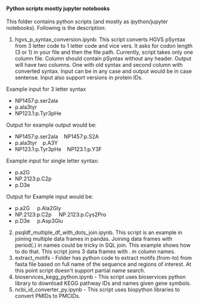 #### Python scripts mostly jupyter notebooks

This folder contains python scripts (and mostly as ipython/jupyter notebooks). Following is the description:
1. hgvs_p_syntax_conversion.ipynb: This script converts HGVS pSyntax from 3 letter code to 1 letter code and vice vers. It asks for codon length (3 or 1) in your file and then the file path. Currently, script takes only one column file. Column should contain pSyntax without any header. Output will have two columns. One with old syntax and second column with converted syntax. Input can be in any case and output would be in case sentense. Input also support versions in protein IDs. 

Example input for 3 letter syntax

  + NP1457:p.ser2ala
  + p.ala3tyr
  + NP123.1:p.Tyr3pHe

Output for example output would be:

  + NP1457:p.ser2ala&nbsp;&nbsp;&nbsp;&nbsp;NP1457:p.S2A
  + p.ala3tyr&nbsp;&nbsp;&nbsp;&nbsp;p.A3Y
  + NP123.1:p.Tyr3pHe&nbsp;&nbsp;&nbsp;&nbsp;NP123.1:p.Y3F

Example input for single letter syntax:
  + p.a2G
  + NP.2123:p.C2p
  + p.D3e

Output for Example input would be:
  + p.a2G	&nbsp;&nbsp;&nbsp;&nbsp;p.Ala2Gly
  + NP.2123:p.C2p	&nbsp;&nbsp;&nbsp;&nbsp;NP.2123:p.Cys2Pro
  + p.D3e&nbsp;&nbsp;&nbsp;&nbsp;	p.Asp3Glu

2. psqldf_multiple_df_with_dots_join.ipynb. This script is an example in joining multiple data frames in pandas. Joining data frames with period(.) in names could be tricky in SQL join. This example shows how to do that. This script joins 3 data frames with . in column names. 
3. extract_motifs - Folder has python code to extract motifs (from-to) from fasta file based on full name of the sequence and regions of interest. At this point script doesn't support partial name search.
4. bioservices_kegg_python.ipynb - This script uses bioservices python library to download KEGG pathway IDs and names given gene symbols.
5. ncbi_id_converter_py.ipynb - This script uses biopython libraries to convert PMIDs to PMCIDs.
